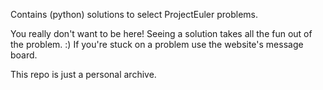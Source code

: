 Contains (python) solutions to select ProjectEuler problems.

You really don't want to be here! Seeing a solution takes all the fun out of the problem. :) If you're stuck on a problem use the website's message board.

This repo is just a personal archive.
